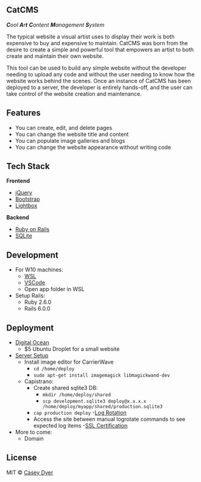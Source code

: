 ## CatCMS
_**C**ool **A**r**t** **C**ontent **M**anagement **S**ystem_

The typical website a visual artist uses to display their work is both expensive to buy and expensive to maintain. CatCMS was born from the desire to create a simple and powerful tool that empowers an artist to both create and maintain their own website. 

This tool can be used to build any simple website without the developer needing to upload any code and without the user needing to know how the website works behind the scenes. Once an instance of CatCMS has been deployed to a server, the developer is entirely hands-off, and the user can take control of the website creation and maintenance.

## Features

- You can create, edit, and delete pages
- You can change the website title and content
- You can populate image galleries and blogs
- You can change the website appearance without writing code

## Tech Stack

<b>Frontend</b>
- [jQuery](https://jquery.com/)
- [Bootstrap](https://getbootstrap.com/)
- [Lightbox](https://lokeshdhakar.com/projects/lightbox2/)

<b>Backend</b>
- [Ruby on Rails](https://rubyonrails.org/)
- [SQLite](https://www.sqlite.org/index.html)

## Development
- For W10 machines:
  - [WSL](https://docs.microsoft.com/en-us/windows/wsl/install-win10)
  - [VSCode](https://code.visualstudio.com/)
  - Open app folder in WSL
- Setup Rails:
  - Ruby 2.6.0
  - Rails 6.0.0

## Deployment

- [Digital Ocean](https://www.digitalocean.com/)
    - $5 Ubuntu Droplet for a small website
- [Server Setup](https://gorails.com/deploy/ubuntu/18.04)
  - Install image editor for CarrierWave
    - ```cd /home/deploy```
    - ```sudo apt-get install imagemagick libmagickwand-dev```
  - Capistrano:
    - Create shared sqlite3 DB:
      - ```mkdir /home/deploy/shared```
      - ```scp development.sqlite3 deploy@x.x.x.x /home/deploy/myapp/shared/production.sqlite3```
    - ```cap production deploy```
  -[Log Rotation](https://gorails.com/guides/rotating-rails-production-logs-with-logrotate)
    - Access the site between manual logrotate commands to see expected log items
  -[SSL Certification](https://gorails.com/guides/free-ssl-with-rails-and-nginx-using-let-s-encrypt)
- More to come:
  - Domain

## License

MIT © [Casey Dyer](https://github.com/dyersituations)
